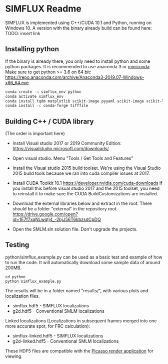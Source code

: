 # SIMFLUX Readme

SIMFLUX is implemented using C++/CUDA 10.1 and Python, running on Windows 10. A version with the binary already build can be found here:
TODO: insert link

## Installing python

If the binary is already there, you only need to install python and some python packages. It is recommended to use anaconda 3 or [miniconda](https://docs.conda.io/en/latest/miniconda.html).
Make sure to get python >= 3.6 on 64 bit:
https://repo.anaconda.com/archive/Anaconda3-2019.07-Windows-x86_64.exe

```bash
conda create -n simflux_env python
conda activate simflux_env
conda install tqdm matplotlib scikit-image pyyaml scikit-image scikit-learn h5py
conda install -c conda-forge tifffile
```

## Building C++ / CUDA library

(The order is important here)
- Install Visual studio 2017 or 2019 Community Edition: https://visualstudio.microsoft.com/downloads/
- Open visual studio. Menu "Tools / Get Tools and Features"
- Install the Visual studio 2015 build toolset. We're using the Visual Studio 2015 build tools because we ran into cuda compiler issues at 2017.

- Install CUDA Toolkit 10.1 https://developer.nvidia.com/cuda-downloads
If you install this before visual studio 2017 and the 2015 toolset, you need to reinstall it to make sure the CUDA BuildCustomizations are installed.

- Download the external libraries below and extract in the root. There should be a folder "external" in the repository root.
https://drive.google.com/open?id=1E7f7xqNLwqtj4_-2bjJ56T6kbzsdCpDQ

- Open the SMLM.sln solution file. Don't upgrade the projects.


## Testing

python/simflux_example.py can be used as a basic test and example of how to run the code. It will automatically download some sample data of around 200MB.

```
cd python
python simflux_example.py
```

The results will be in a folder named "results/<dataset>", with various plots and localization files.

- simflux.hdf5 - SIMFLUX localizations
- g2d.hdf5 - Conventional SMLM localizations

Linked localizations (Localizations in subsequent frames merged into one more accurate spot, for FRC calculation):
- simflux-linked.hdf5 - SIMFLUX localizations
- g2d-linked.hdf5 - Conventional SMLM localizations

These HDF5 files are compatible with the [Picasso render application](https://github.com/jungmannlab/picasso) for viewing.

